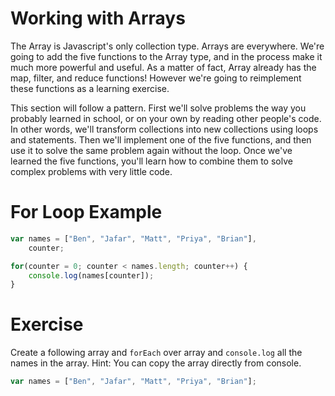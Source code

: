 # Working with Arrays

The Array is Javascript's only collection type. Arrays are everywhere. We're going to add the five functions to the Array type, and in the process make it much more powerful and useful. As a matter of fact, Array already has the map, filter, and reduce functions! However we're going to reimplement these functions as a learning exercise.

This section will follow a pattern. First we'll solve problems the way you probably learned in school, or on your own by reading other people's code. In other words, we'll transform collections into new collections using loops and statements. Then we'll implement one of the five functions, and then use it to solve the same problem again without the loop. Once we've learned the five functions, you'll learn how to combine them to solve complex problems with very little code. 


# For Loop Example
```javascript
var names = ["Ben", "Jafar", "Matt", "Priya", "Brian"],
    counter;

for(counter = 0; counter < names.length; counter++) {
    console.log(names[counter]);
}
```

# Exercise
Create a following array and ```forEach``` over array and ```console.log``` all the names in the array. Hint: You can copy the array directly from console.
```javascript
var names = ["Ben", "Jafar", "Matt", "Priya", "Brian"];
```

		
